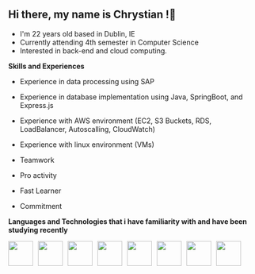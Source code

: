 ## Hi there, my name is Chrystian !👋

- I'm 22 years old based in Dublin, IE
- Currently attending 4th semester in Computer Science
- Interested in back-end and cloud computing.

**Skills and Experiences**

- Experience in data processing using SAP
- Experience in database implementation using Java, SpringBoot, and Express.js
- Experience with AWS environment (EC2, S3 Buckets, RDS, LoadBalancer, Autoscalling, CloudWatch)
- Experience with linux environment (VMs)

- Teamwork
- Pro activity
- Fast Learner
- Commitment

**Languages and Technologies that i have familiarity with and have been studying recently**


  <link rel="stylesheet" type='text/css' href="https://cdn.jsdelivr.net/gh/devicons/devicon@latest/devicon.min.css" />
          

  <div style="display: flex; align-items: center; gap: 10px;">
  <img src="https://cdn.jsdelivr.net/gh/devicons/devicon@latest/icons/spring/spring-original.svg" width="50" />
  <img src="https://cdn.jsdelivr.net/gh/devicons/devicon@latest/icons/java/java-original.svg" width="50" />
  <img src="https://cdn.jsdelivr.net/gh/devicons/devicon@latest/icons/javascript/javascript-original.svg" width="50" />
  <img src="https://cdn.jsdelivr.net/gh/devicons/devicon@latest/icons/express/express-original.svg" width="50" />
  <img src="https://cdn.jsdelivr.net/gh/devicons/devicon@latest/icons/amazonwebservices/amazonwebservices-original-wordmark.svg" width="50" />
  <img src="https://cdn.jsdelivr.net/gh/devicons/devicon@latest/icons/linux/linux-original.svg" width="50" />
  <img src="https://cdn.jsdelivr.net/gh/devicons/devicon@latest/icons/mysql/mysql-original.svg" width="50" />
  <img src="https://cdn.jsdelivr.net/gh/devicons/devicon@latest/icons/mongodb/mongodb-original-wordmark.svg" width="50" />
</div>
          
          
          
          
          
          
          

